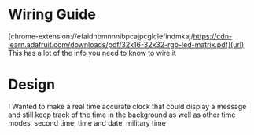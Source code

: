 # Wiring Guide
[chrome-extension://efaidnbmnnnibpcajpcglclefindmkaj/https://cdn-learn.adafruit.com/downloads/pdf/32x16-32x32-rgb-led-matrix.pdf](url)
This has a lot of the info you need to know to wire it
# Design
I Wanted to make a real time accurate clock that could display a message and still keep track of the time in the background
as well as other time modes, second time, time and date, military time
